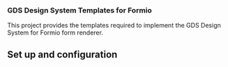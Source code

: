 ### GDS Design System Templates for Formio

This project provides the templates required to implement the GDS Design System for Formio form renderer. 


## Set up and configuration
